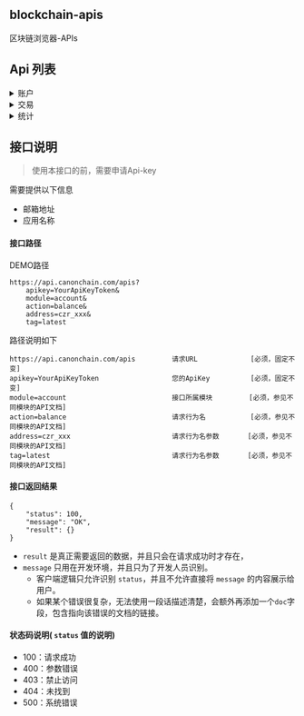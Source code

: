 ## blockchain-apis

区块链浏览器-APIs

## Api 列表

<details>
<summary>账户</summary>

<!-- TOC -->

- [获取 单个账户 的余额](./doc/Accounts.md/#获取单个账户的余额)
- [获取 多个账户 的余额](./doc/Accounts.md/#获取多个账户的余额)
- [获取 单个账户 的交易列表 [Normal]](./doc/Accounts.md/#获取单个账户的交易列表[Normal])
- [获取 单个账户 的交易列表 [Internal]](./doc/Accounts.md/#获取单个账户的交易列表[Internal])
- [获取 单个账户 的交易数 [Normal]](./doc/Accounts.md/#获取单个账户的CRC20余额)
- [获取 单个账户 的CRC20余额](./doc/Accounts.md/#获取单个账户的CRC20交易)
- [获取 单个账户 的CRC20 Token交易](./doc/Accounts.md/#获取单个账户的交易数量)

<!-- /TOC -->
</details>

<details>
<summary>交易</summary>

<!-- TOC -->

- [获取未签名的交易](./doc/Transaction.md/#获取未签名的交易)
- [发送已签名交易](./doc/Transaction.md/#发送已签名交易)
- [通过交易Hash获取交易详情](./doc/Transaction.md/#获取交易详情)

<!-- /TOC -->

</details>

<details>
<summary>统计</summary>
<!-- TOC -->

- [获取 czr 最新价格](./doc/Stats.md/#获取CZR最新价格)
- [获取CRC Token最新价格](./doc/Stats.md/#获取Token最新价格)
- [获取 czr Gas](./doc/Stats.md/#获取CZRGas)

<!-- /TOC -->
</details>

## 接口说明

> 使用本接口的前，需要申请Api-key

需要提供以下信息

- 邮箱地址
- 应用名称

#### 接口路径

DEMO路径

```
https://api.canonchain.com/apis?
    apikey=YourApiKeyToken&
    module=account&
    action=balance&
    address=czr_xxx&
    tag=latest
```
路径说明如下
```
https://api.canonchain.com/apis         请求URL             [必须，固定不变]
apikey=YourApiKeyToken                  您的ApiKey          [必须，固定不变]
module=account                          接口所属模块         [必须，参见不同模块的API文档]
action=balance                          请求行为名           [必须，参见不同模块的API文档]
address=czr_xxx                         请求行为名参数       [必须，参见不同模块的API文档]
tag=latest                              请求行为名参数       [必须，参见不同模块的API文档]
```

#### 接口返回结果

```
{
    "status": 100,
    "message": "OK",
    "result": {}
}
```

- `result` 是真正需要返回的数据，并且只会在请求成功时才存在，
- `message` 只用在开发环境，并且只为了开发人员识别。
    - 客户端逻辑只允许识别 `status`，并且不允许直接将 `message` 的内容展示给用户。
    - 如果某个错误很复杂，无法使用一段话描述清楚，会额外再添加一个`doc`字段，包含指向该错误的文档的链接。

#### 状态码说明( `status` 值的说明)
- 100：请求成功
- 400：参数错误
- 403：禁止访问
- 404：未找到
- 500：系统错误